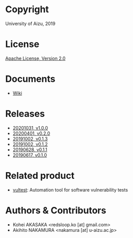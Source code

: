 # Copyright
University of Aizu, 2019

# License
[Apache License, Version 2.0](https://www.apache.org/licenses/)

# Documents
- [Wiki](https://github.com/uoanlab/vultest-db/wiki)


# Releases
- [20201031, v1.0.0](https://github.com/uoanlab/vultest-db/releases/tag/v1.0.0)
- [20200401, v0.2.0](https://github.com/uoanlab/vultest-db/releases/tag/v0.2.0)
- [20191002, v0.1.3](https://github.com/uoanlab/vultest-db/releases/tag/v0.1.3)
- [20191002, v0.1.2](https://github.com/uoanlab/vultest-db/releases/tag/v0.1.2)
- [20190628, v0.1.1](https://github.com/uoanlab/vultest-db/releases/tag/v0.1.1)
- [20190617, v0.1.0](https://github.com/uoanlab/vultest-db/releases/tag/v0.1.0)


# Related product
- [vultest](https://github.com/uoanlab/vultest): Automation tool for software vulnerability tests


# Authors & Contributors
- Kohei AKASAKA <redsloop.ko [at] gmail.com>
- Akihito NAKAMURA <nakamura [at] u-aizu.ac.jp>

